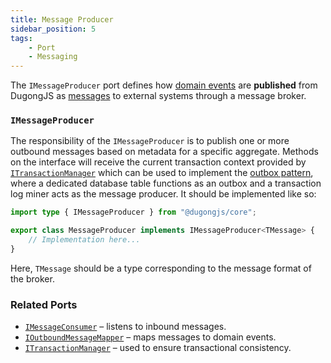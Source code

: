```yaml
---
title: Message Producer
sidebar_position: 5
tags:
    - Port
    - Messaging
---
```


The `IMessageProducer` port defines how [domain events](../core-concepts/domain-events.md) are **published** from DugongJS as [messages](../core-concepts/messages.md) to external systems through a message broker.

### `IMessageProducer`

The responsibility of the `IMessageProducer` is to publish one or more outbound messages based on metadata for a specific aggregate. Methods on the interface will receive the current transaction context provided by [`ITransactionManager`](./transaction-manager.md) which can be used to implement the [outbox pattern](https://microservices.io/patterns/data/transactional-outbox.html), where a dedicated database table functions as an outbox and a transaction log miner acts as the message producer. It should be implemented like so:

```typescript
import type { IMessageProducer } from "@dugongjs/core";

export class MessageProducer implements IMessageProducer<TMessage> {
    // Implementation here...
}
```

Here, `TMessage` should be a type corresponding to the message format of the broker.

### Related Ports

- [`IMessageConsumer`](./message-consumer.md) – listens to inbound messages.
- [`IOutboundMessageMapper`](./message-mappers.md#ioutboundmessagemapper) – maps messages to domain events.
- [`ITransactionManager`](./transaction-manager.md) – used to ensure transactional consistency.
